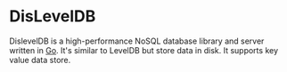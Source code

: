 # DisLevelDB 

DislevelDB is a high-performance NoSQL database library and server written in [Go](http://golang.org). It's similar to LevelDB but store data in disk. It supports key value data store.

